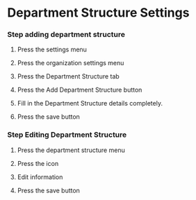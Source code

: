 # Department Structure Settings

### Step adding department structure





1. Press the settings menu
2. Press the organization settings menu
3. Press the Department Structure tab
4. Press the Add Department Structure button



1. Fill in the Department Structure details completely.
2. Press the save button



### Step Editing Department Structure





1. Press the department structure menu
2. Press the icon



1. Edit information
2. Press the save button
